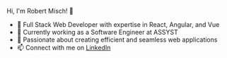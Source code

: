 Hi, I'm Robert Misch! 👋
- 🌱 Full Stack Web Developer with expertise in React, Angular, and Vue
- 💼 Currently working as a Software Engineer at ASSYST
- 🚀 Passionate about creating efficient and seamless web applications
- 📫 Connect with me on [LinkedIn](https://www.linkedin.com/in/robert-misch/)
